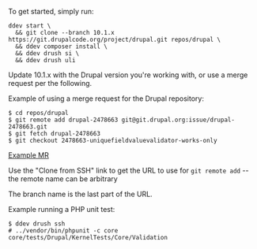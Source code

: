 To get started, simply run:
```
ddev start \
  && git clone --branch 10.1.x https://git.drupalcode.org/project/drupal.git repos/drupal \
  && ddev composer install \
  && ddev drush si \
  && ddev drush uli
```

Update 10.1.x with the Drupal version you're working with, or use a merge request per the following.

Example of using a merge request for the Drupal repository:

```
$ cd repos/drupal
$ git remote add drupal-2478663 git@git.drupal.org:issue/drupal-2478663.git
$ git fetch drupal-2478663
$ git checkout 2478663-uniquefieldvaluevalidator-works-only
```

[Example MR](https://git.drupalcode.org/issue/drupal-2478663/-/tree/2478663-uniquefieldvaluevalidator-works-only)

Use the "Clone from SSH" link to get the URL to use for `git remote add` -- the remote name can be arbitrary

The branch name is the last part of the URL.

Example running a PHP unit test:

```
$ ddev drush ssh
# ../vendor/bin/phpunit -c core core/tests/Drupal/KernelTests/Core/Validation
```
